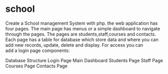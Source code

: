 # school
Create a School management System  with php. the web application has four pages. The main page has menus or a simple dashboard to navigate through the pages. The pages are students,staff,courses and contacts. Each page has a table for database which store data and where you can add new records, update, delete and display. For access you can add a login page
components:

Database Structure
Login Page
Main Dashboard
Students Page
Staff Page
Courses Page
Contacts Page
